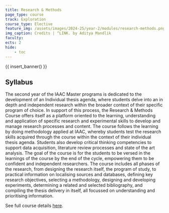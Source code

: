 ```yaml
---
title: Research & Methods
page_type: course
track: Exploration
course_type: Elective
feature_img: /assets/images/2024-25/year-2/modules/research-methods.png
img_caption: Credits | ^LINK. by Aditya Mandlik
faculty:
ects: 2
hide:
    - toc
---
```


{{ insert_banner() }}

## Syllabus

The second year of the IAAC Master programs is dedicated to the development of an Individual thesis agenda, where students delve into an in depth and independent research within the broader context of their specific program of choice. In support of this process, the Research & Methods Course offers itself as a platform oriented to the learning, understanding and application of specific research and experimental skills to develop and manage research processes and content. The course follows the learning by doing methodology applied at IAAC, whereby students test the research skills acquired through the course within the context of their individual thesis agenda. Students also develop critical thinking competencies to support data acquisition, literature review processes and state of the art analysis. The goal of the course is for the students to be versed in the learnings of the course by the end of the cycle, empowering them to be confident and independent researchers. The course includes all phases of the research, from designing the research itself, the program of study, to practical information on localising sources and databases, defining key research objectives, selecting a methodology, designing and developing experiments, determining a related and selected bibliography, and compiling the thesis delivery in itself, all focussed on understanding and prioritising information.

See full course details [here](https://blog.iaac.net/course/maa02-mact02-maebb02-mrac02-23-24-research-and-methods/).